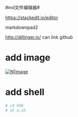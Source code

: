 #md文件编辑器#

https://stackedit.io/editor

markdownpad2

http://dillinger.io/
can link github


# add image
[![N|image](/kvm_blog/img/average_memory_per_vm.jpg)](https://nodesource.com/products/nsolid)

# add shell
```sh
# cd hhb
# sh a.sh
```
